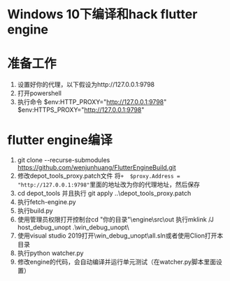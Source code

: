 # Windows 10下编译和hack flutter engine
# 准备工作
1. 设置好你的代理，以下假设为http://127.0.0.1:9798
2. 打开powershell
3. 执行命令
$env:HTTP_PROXY="http://127.0.0.1:9798"
$env:HTTPS_PROXY="http://127.0.0.1:9798"

# flutter engine编译
1. git clone --recurse-submodules https://github.com/wenjunhuang/FlutterEngineBuild.git
2. 修改depot_tools_proxy.patch文件
将```+  $proxy.Address = "http://127.0.0.1:9798"```里面的地址改为你的代理地址，然后保存
3. cd depot_tools 并且执行 git apply ..\depot_tools_proxy.patch
4. 执行fetch-engine.py
5. 执行build.py
6. 使用管理员权限打开控制台cd "你的目录"\engine\src\out 执行mklink /J host_debug_unopt .\win_debug_unopt\
7. 使用visual studio 2019打开\win_debug_unopt\all.sln或者使用Clion打开本目录
8. 执行python watcher.py
9. 修改engine的代码，会自动编译并运行单元测试（在watcher.py脚本里面设置）
